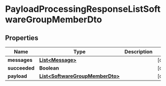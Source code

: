 

# PayloadProcessingResponseListSoftwareGroupMemberDto


## Properties

| Name | Type | Description | Notes |
|------------ | ------------- | ------------- | -------------|
|**messages** | [**List&lt;Message&gt;**](Message.md) |  |  [optional] |
|**succeeded** | **Boolean** |  |  [optional] |
|**payload** | [**List&lt;SoftwareGroupMemberDto&gt;**](SoftwareGroupMemberDto.md) |  |  [optional] |



